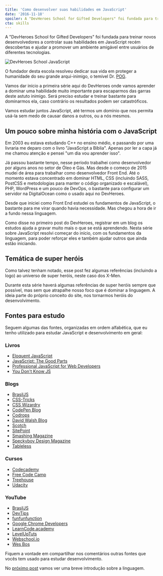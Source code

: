 ```yaml
---
title: 'Como desenvolver suas habilidades em JavaScript'
date: '2016-11-18'
spoiler: A "DevHeroes School for Gifted Developers" foi fundada para treinar novos desenvolvedores a controlar suas habilidades em JavaScript recém descobertas e ajudar a promover um ambiente amigável entre usuários de diferentes tecnologias.
cta: skills
---
```


A "DevHeroes School for Gifted Developers" foi fundada para treinar novos desenvolvedores a controlar suas habilidades em JavaScript recém descobertas e ajudar a promover um ambiente amigável entre usuários de diferentes tecnologias.

<img src="https://devheroes.io/wp-content/uploads/2016/11/school-js_2x.png" alt="DevHeroes School JavaScript" />

O fundador desta escola resolveu dedicar sua vida em proteger a humanidade do seu grande arqui-inimigo, o temível Dr. [POG](http://desciclopedia.org/wiki/Programa%C3%A7%C3%A3o_Orientada_a_Gambiarras).

Vamos dar início a primeira série aqui do DevHeroes onde vamos aprender a dominar uma habilidade muito importante para escaparmos das garras deste astuto inimigo. Será preciso estudar e treinar bastante para dominarmos ela, caso contrário os resultados podem ser catastróficos.

Vamos estudar juntos JavaScript, até termos um domínio que nos permita usá-la sem medo de causar danos a outros, ou a nós mesmos.

## Um pouco sobre minha história com o JavaScript

Em 2003 eu estava estudando C++ no ensino médio, e passando por uma livraria me deparo com o livro "JavaScript a Bíblia". Apenas por ler a capa já me chamou atenção e pensei "um dia vou aprender isso".

Já passou bastante tempo, nesse período trabalhei como desenvolvedor por alguns anos no setor de Óleo e Gás. Mas desde o começo de 2015 mudei de área para trabalhar como desenvolvedor Front End. Até o momento estava concentrado em dominar HTML, CSS (incluindo SASS, PostCSS e metodologias para manter o código organizado e escalável), PHP, WordPress e um pouco de DevOps, o bastante para configurar um servidor na DigitalOcean como o usado aqui no DevHeroes.

Desde que iniciei como Front End estudei os fundamentos de JavaScript, o bastante para me virar quando havia necessidade. Mas chegou a hora de ir a fundo nessa linguagem.

Como disse no primeiro post do DevHeroes, registrar em um blog os estudos ajuda a gravar muito mais o que se está aprendendo. Nesta série sobre JavaScript resolvi começar do início, com os fundamentos da linguagem, para poder reforçar eles e também ajudar outros que ainda estão iniciando.

## Temática de super heróis

Como talvez tenham notado, esse post fez algumas referências (incluindo a logo) ao universo de super heróis, neste caso dos X-Men.

Durante esta série haverá algumas referências de super heróis sempre que possível, mas sem que atrapalhe nosso foco que é dominar a linguagem. A ideia parte do próprio conceito do site, nos tornarmos heróis do desenvolvimento.

## Fontes para estudo

Seguem algumas das fontes, organizadas em ordem alfabética, que eu tenho utilizado para estudar JavaScript e desenvolvimento em geral:

### Livros

- [Eloquent JavaScript](http://eloquentjavascript.net/)
- [JavaScript: The Good Parts](https://www.amazon.com.br/JavaScript-Good-Parts-Douglas-Crockford/dp/0596517742/ref=sr_1_1?ie=UTF8&qid=1478834891&sr=8-1&keywords=javascript+the+good+parts)
- [Professional JavaScript for Web Developers](https://www.amazon.com.br/Professional-JavaScript-Developers-Nicholas-Zakas-ebook/dp/B006PW2URI/ref=sr_1_1?ie=UTF8&qid=1478834944&sr=8-1&keywords=professional+javascript+for+web+developers)
- [You Don't Know JS](https://github.com/getify/You-Dont-Know-JS)

### Blogs

- [BrasilJS](https://braziljs.org/blog/)
- [CSS-Tricks](https://css-tricks.com/)
- [CSS Wizardry](http://csswizardry.com/)
- [CodePen Blog](https://blog.codepen.io/)
- [Codrops](http://tympanus.net/codrops/)
- [David Walsh Blog](https://davidwalsh.name/)
- [Scotch](https://scotch.io/)
- [SitePoint](https://www.sitepoint.com/)
- [Smashing Magazine](https://www.smashingmagazine.com/)
- [Speckyboy Design Magazine](https://speckyboy.com/)
- [Tableless](http://tableless.com.br/)

### Cursos

- [Codecademy](https://www.codecademy.com/pt)
- [Free Code Camp](https://www.freecodecamp.com/)
- [Treehouse](https://teamtreehouse.com/)
- [Udacity](https://br.udacity.com/)

### YouTube

- [BrasilJS](https://www.youtube.com/user/BrazilJS)
- [DevTips](https://www.youtube.com/user/DevTipsForDesigners)
- [funfunfunction](https://www.youtube.com/channel/UCO1cgjhGzsSYb1rsB4bFe4Q)
- [Google Chrome Developers](https://www.youtube.com/user/ChromeDevelopers)
- [LearnCode.academy](https://www.youtube.com/user/learncodeacademy)
- [LevelUpTuts](https://www.youtube.com/user/LevelUpTuts)
- [Webschool.io](https://www.youtube.com/channel/UCKdo1RaF8gzfhvkOdZv_ojg)
- [Wes Bos](https://www.youtube.com/user/wesbos/)

Fiquem a vontade em compartilhar nos comentários outras fontes que vocês tem usado para estudar desenvolvimento.

No [próximo post](https://devheroes.io/javascript-s01e01-historia-javascript/) vamos ver uma breve introdução sobre a linguagem.
